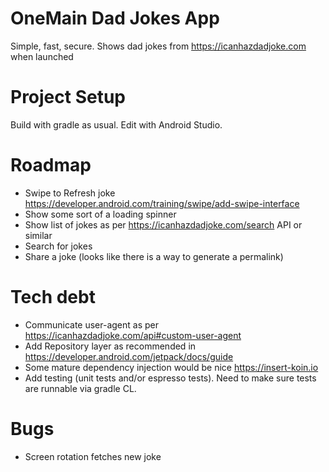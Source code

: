 # OneMain Dad Jokes App
Simple, fast, secure. Shows dad jokes from https://icanhazdadjoke.com when launched 

# Project Setup
Build with gradle as usual. Edit with Android Studio.

# Roadmap
- Swipe to Refresh joke https://developer.android.com/training/swipe/add-swipe-interface
- Show some sort of a loading spinner
- Show list of jokes as per https://icanhazdadjoke.com/search API or similar
- Search for jokes
- Share a joke (looks like there is a way to generate a permalink)

# Tech debt
- Communicate user-agent as per https://icanhazdadjoke.com/api#custom-user-agent
- Add Repository layer as recommended in https://developer.android.com/jetpack/docs/guide
- Some mature dependency injection would be nice https://insert-koin.io
- Add testing (unit tests and/or espresso tests). Need to make sure tests are runnable via gradle CL.

# Bugs
- Screen rotation fetches new joke
